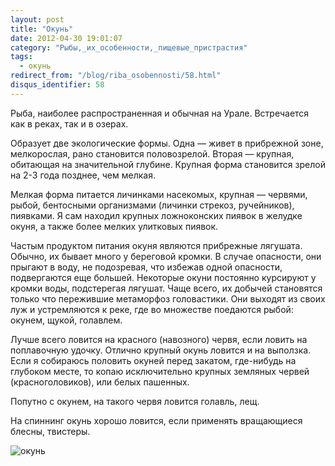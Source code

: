 ```yaml
---
layout: post
title: "Окунь"
date: 2012-04-30 19:01:07
category: "Рыбы,_их_особенности,_пищевые_пристрастия"
tags:
  - окунь
redirect_from: "/blog/riba_osobennosti/58.html"
disqus_identifier: 58
---
```

Рыба, наиболее распространенная и обычная на Урале. Встречается как в
реках, так и в озерах.

Образует две экологические формы. Одна — живет в прибрежной зоне,
мелкорослая, рано становится половозрелой. Вторая — крупная, обитающая
на значительной глубине. Крупная форма становится зрелой на 2-3 года
позднее, чем мелкая.

Мелкая форма питается личинками насекомых, крупная — червями, рыбой,
бентосными организмами (личинки стрекоз, ручейников), пиявками. Я сам
находил крупных ложноконских пиявок в желудке окуня, а также более
мелких улитковых пиявок.

Частым продуктом питания окуня являются прибрежные лягушата. Обычно, их
бывает много у береговой кромки. В случае опасности, они прыгают в воду,
не подозревая, что избежав одной опасности, подвергаются еще большей.
Некоторые окуни постоянно курсируют у кромки воды, подстерегая лягушат.
Чаще всего, их добычей становятся только что пережившие метаморфоз
головастики. Они выходят из своих луж и устремляются к реке, где во
множестве поедаются рыбой: окунем, щукой, голавлем.

Лучше всего ловится на красного (навозного) червя, если ловить на
поплавочную удочку. Отлично крупный окунь ловится и на выползка. Если я
собираюсь половить окуней перед закатом, где-нибудь на глубоком месте,
то копаю исключительно крупных земляных червей (красноголовиков), или
белых пашенных.

Попутно с окунем, на такого червя ловится голавль, лещ.

На спиннинг окунь хорошо ловится, если применять вращающиеся блесны,
твистеры.

![окунь](http://fishingguru.ru/uploads/images/00/00/01/2012/04/30/5f2752.jpg)
